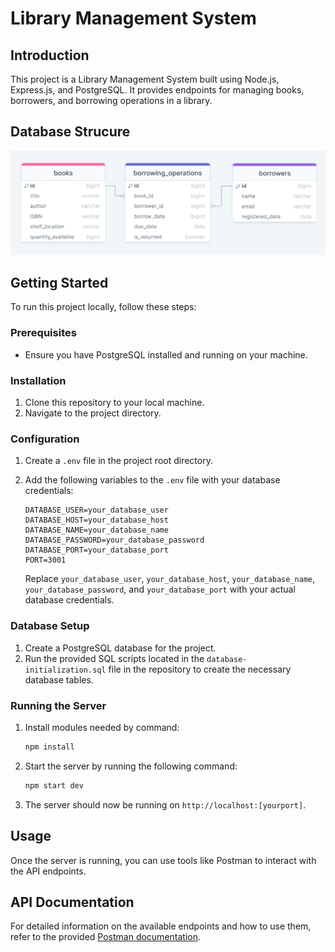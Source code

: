 # Library Management System

## Introduction
This project is a Library Management System built using Node.js, Express.js, and PostgreSQL. It provides endpoints for managing books, borrowers, and borrowing operations in a library.

## Database Strucure
![alt text](image-1.png)

## Getting Started
To run this project locally, follow these steps:

### Prerequisites
- Ensure you have PostgreSQL installed and running on your machine.

### Installation
1. Clone this repository to your local machine.
2. Navigate to the project directory.

### Configuration
1. Create a `.env` file in the project root directory.
2. Add the following variables to the `.env` file with your database credentials:

    ```
    DATABASE_USER=your_database_user
    DATABASE_HOST=your_database_host
    DATABASE_NAME=your_database_name
    DATABASE_PASSWORD=your_database_password
    DATABASE_PORT=your_database_port
    PORT=3001
    ```

    Replace `your_database_user`, `your_database_host`, `your_database_name`, `your_database_password`, and `your_database_port` with your actual database credentials.

### Database Setup
1. Create a PostgreSQL database for the project.
2. Run the provided SQL scripts located in the `database-initialization.sql` file in the repository to create the necessary database tables.


### Running the Server
1. Install modules needed by command:
    ```bash
    npm install
    ```
2. Start the server by running the following command:

    ```bash
    npm start dev
    ```

3. The server should now be running on `http://localhost:[yourport]`.

## Usage
Once the server is running, you can use tools like Postman to interact with the API endpoints.

## API Documentation
For detailed information on the available endpoints and how to use them, refer to the provided [Postman documentation](https://documenter.getpostman.com/view/33291356/2sA35A95s4).
